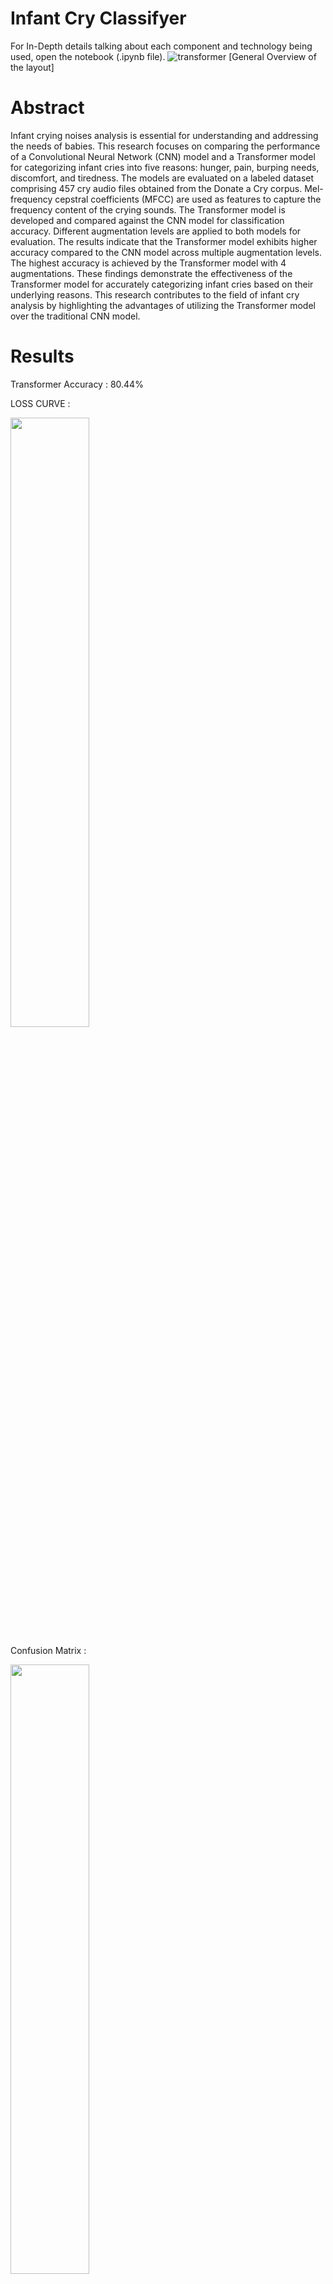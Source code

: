 # Infant Cry Classifyer
For In-Depth details talking about each component and technology being used, open the notebook (.ipynb file).
![transformer](https://github.com/Bismanpal-Singh/Infant-cry-classifyer/assets/83641114/52dc66e5-fbdf-4008-81e7-e389a156792a)
 [General Overview of the layout]
# Abstract 

Infant crying noises analysis is essential for understanding and addressing the needs of babies. This research focuses on comparing the performance of a Convolutional Neural Network (CNN) model and a Transformer model for categorizing infant cries into five reasons: hunger, pain, burping needs, discomfort, and tiredness. The models are evaluated on a labeled dataset comprising 457 cry audio files obtained from the Donate a Cry corpus. Mel-frequency cepstral coefficients (MFCC) are used as features to capture the frequency content of the crying sounds. The Transformer model is developed and compared against the CNN model for classification accuracy. Different augmentation levels are applied to both models for evaluation. The results indicate that the Transformer model exhibits higher accuracy compared to the CNN model across multiple augmentation levels. The highest accuracy is achieved by the Transformer model with 4 augmentations. These findings demonstrate the effectiveness of the Transformer model for accurately categorizing infant cries based on their underlying reasons. This research contributes to the field of infant cry analysis by highlighting the advantages of utilizing the Transformer model over the traditional CNN model.

# Results 
Transformer Accuracy : 80.44%

LOSS CURVE : 

<img src="https://github.com/Bismanpal-Singh/Infant-cry-classifyer/assets/83641114/dc355e91-5637-4795-8acd-55050e50f0af" width=50% height=50%>

Confusion Matrix :

<img src="https://github.com/Bismanpal-Singh/Infant-cry-classifyer/assets/83641114/98e04252-20c8-4e67-9cb4-5437b9dadd68" width=50% height=50%>

Normalised Confusion Matrix : 

<img src="https://github.com/Bismanpal-Singh/Infant-cry-classifyer/assets/83641114/f10ea9eb-2c71-470f-9dcd-cf7bff783533" width=50% height=50%>

Table comparing the accuracies we reached : 

<img src="https://github.com/Bismanpal-Singh/Infant-cry-classifyer/assets/83641114/28f6a2c8-abd5-47ac-998e-bce84236ecab" width=50% height=50%>


